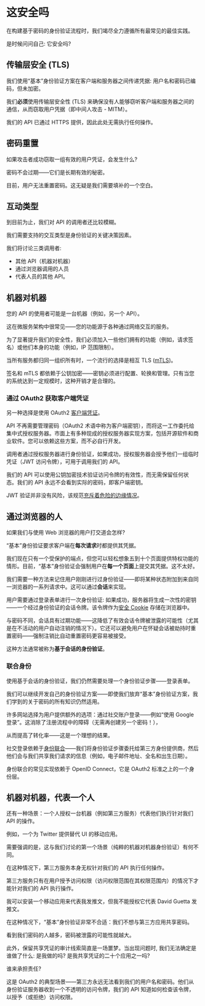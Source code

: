 # 这安全吗

在构建基于密码的身份验证流程时，我们竭尽全力遵循所有最常见的最佳实践。

是时候问问自己: 它安全吗?

## 传输层安全 (TLS)

我们使用“基本”身份验证方案在客户端和服务器之间传递凭据: 用户名和密码已编码，但未加密。
  
我们**必须**使用传输层安全性 (TLS) 来确保没有人能够窃听客户端和服务器之间的通信，从而窃取用户凭据（即中间人攻击 - MITM）。

我们的 API 已通过 HTTPS 提供，因此此处无需执行任何操作。

## 密码重置

如果攻击者成功窃取一组有效的用户凭证，会发生什么?

密码不会过期——它们是长期有效的秘密。

目前，用户无法重置密码。这无疑是我们需要填补的一个空白。

## 互动类型

到目前为止，我们对 API 的调用者还比较模糊。

我们需要支持的交互类型是身份验证的关键决策因素。

我们将讨论三类调用者:

- 其他 API（机器对机器）
- 通过浏览器调用的人员
- 代表人员的其他 API。

## 机器对机器

您的 API 的使用者可能是一台机器（例如，另一个 API）。

这在微服务架构中很常见——您的功能源于各种通过网络交互的服务。

为了显著提升我们的安全性，我们必须加入一些他们拥有的功能（例如，请求签名）或他们本身的功能（例如，IP 范围限制）。

当所有服务都归同一组织所有时，一个流行的选择是相互 TLS ([mTLS](https://buoyant.io/mtls-guide/))。

签名和 mTLS 都依赖于公钥加密——密钥必须进行配置、轮换和管理。只有当您的系统达到一定规模时，这种开销才是合理的。

### 通过 OAuth2 获取客户端凭证

另一种选择是使用 OAuth2 [客户端凭证](https://auth0.com/docs/flows/client-credentials-flow)。

API 不再需要管理密码（OAuth2 术语中称为客户端密钥），而将这一工作委托给集中式授权服务器。市面上有多种现成的授权服务器实现方案，包括开源软件和商业软件。您可以依赖这些方案，而不必自行开发。

调用者通过授权服务器进行身份验证，如果成功，授权服务器会授予他们一组临时凭证（JWT 访问令牌），可用于调用我们的 API。

我们的 API 可以使用公钥加密技术验证访问令牌的有效性，而无需保留任何状态。我们的 API 永远不会看到实际的密码，即客户端密钥。

JWT 验证并非没有风险，该规范[充斥着危险的边缘情况](https://blog.mathpresso.com/jwts-and-their-pitfalls-ffe8c9dba927)。

## 通过浏览器的人

如果我们与使用 Web 浏览器的用户打交道会怎样?

“基本”身份验证要求客户端在**每次请求**时都提供其凭据。

我们现在只有一个受保护的端点，但您可以轻松想象五到十个页面提供特权功能的情形。目前，“基本”身份验证会强制用户在**每一个页面**上提交其凭据。这不太好。

我们需要一种方法来记住用户刚刚进行过身份验证——即将某种状态附加到来自同一浏览器的一系列请求中。这可以通过**会话**来实现。

用户需要通过登录表单进行一次身份验证: 如果成功，服务器将生成一次性的密钥——一个经过身份验证的会话令牌。该令牌作为[安全 Cookie](https://cheatsheetseries.owasp.org/cheatsheets/Session_Management_Cheat_Sheet.html#cookies) 存储在浏览器中。

与密码不同，会话具有过期功能——这降低了有效会话令牌被泄露的可能性（尤其是在不活动的用户自动注销的情况下）。它还可以避免用户在怀疑会话被劫持时重置密码——强制注销比自动重置密码更容易被接受。

这种方法通常被称为**基于会话的身份验证**。

### 联合身份

使用基于会话的身份验证，我们仍然需要处理一个身份验证步骤——登录表单。

我们可以继续开发自己的身份验证方案——即使我们放弃“基本”身份验证方案，我们学到的关于密码的所有知识仍然适用。

许多网站选择为用户提供额外的选项：通过社交账户登录——例如“使用 Google 登录”。这消除了注册流程中的障碍（无需再创建另一个密码！），

从而提高了转化率——这是一个理想的结果。

社交登录依赖于[身份联合](https://en.wikipedia.org/wiki/Federated_identity)——我们将身份验证步骤委托给第三方身份提供商，然后他们会与我们共享我们请求的信息（例如，电子邮件地址、全名和出生日期）。

身份联合的常见实现依赖于 OpenID Connect，它是 OAuth2 标准之上的一个身份层。

## 机器对机器，代表一个人

还有一种场景：一个人授权一台机器（例如第三方服务）代表他们执行针对我们 API 的操作。

例如，一个为 Twitter 提供替代 UI 的移动应用。

需要强调的是，这与我们讨论的第一个场景（纯粹的机器对机器身份验证）有何不同。

在这种情况下，第三方服务本身无权针对我们的 API 执行任何操作。

第三方服务只有在用户授予访问权限（访问权限范围在其权限范围内）的情况下才能针对我们的 API 执行操作。

我可以安装一个移动应用来代表我发推文，但我不能授权它代表 David Guetta 发推文。

在这种情况下，“基本”身份验证非常不合适：我们不想与第三方应用共享密码。

看到我们密码的人越多，密码被泄露的可能性就越大。

此外，保留共享凭证的审计线索简直是一场噩梦。当出现问题时, 我们无法确定是谁做了什么: 是我做的吗? 是我共享凭证的二十个应用之一吗?

谁来承担责任?

这是 OAuth2 的典型场景——第三方永远无法看到我们的用户名和密码。他们从身份验证服务器收到一个不透明的访问令牌，我们的 API 知道如何检查该令牌，以授予（或拒绝）访问权限。
